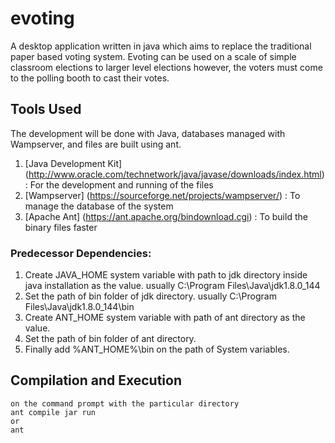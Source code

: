 # evoting
A desktop application written in java which aims to replace the traditional paper based voting system. Evoting can be used on a scale of simple classroom elections to larger level elections however, the voters must come to the polling booth to cast their votes.
## Tools Used
The development will be done with Java, databases managed with Wampserver, and files are built using ant.
1. [Java Development Kit] (http://www.oracle.com/technetwork/java/javase/downloads/index.html) : For the development and running of the files
2. [Wampserver] (https://sourceforge.net/projects/wampserver/) : To manage the database of the system
3. [Apache Ant] (https://ant.apache.org/bindownload.cgi) : To build the binary files faster
### Predecessor Dependencies:
 1. Create JAVA_HOME system variable with path to jdk directory inside java installation as the value. usually C:\Program Files\Java\jdk1.8.0_144
 2. Set the path of bin folder of jdk directory. usually C:\Program Files\Java\jdk1.8.0_144\bin
 3. Create ANT_HOME system variable with path of ant directory as the value. 
 4. Set the path of bin folder of ant directory.
 5. Finally add %ANT_HOME%\bin on the path of System variables.
## Compilation and Execution
```
on the command prompt with the particular directory
ant compile jar run
or
ant

 

